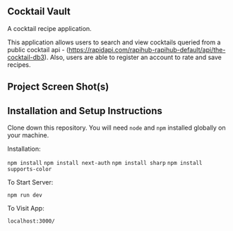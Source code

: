 ## Cocktail Vault

A cocktail recipe application.

This application allows users to search and view cocktails queried from a public cocktail api - (https://rapidapi.com/rapihub-rapihub-default/api/the-cocktail-db3). 
Also, users are able to register an account to rate and save recipes.

## Project Screen Shot(s)



## Installation and Setup Instructions

Clone down this repository. You will need `node` and `npm` installed globally on your machine.  

Installation:

`npm install`
`npm install next-auth` 
`npm install sharp`
`npm install supports-color`  

To Start Server:

`npm run dev`  

To Visit App:

`localhost:3000/`  

